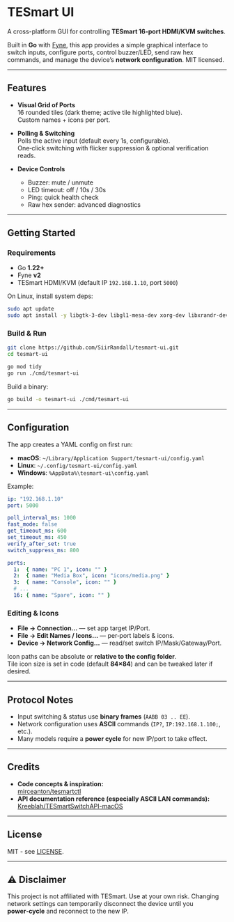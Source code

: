 # TESmart UI

A cross-platform GUI for controlling **TESmart 16-port HDMI/KVM switches**.

Built in **Go** with [Fyne](https://fyne.io/), this app provides a simple graphical interface to switch inputs, configure ports, control buzzer/LED, send raw hex commands, and manage the device’s **network configuration**. MIT licensed.

---

##  Features

- **Visual Grid of Ports**  
  16 rounded tiles (dark theme; active tile highlighted blue).  
  Custom names + icons per port.

- **Polling & Switching**  
  Polls the active input (default every 1s, configurable).  
  One‑click switching with flicker suppression & optional verification reads.

- **Device Controls**  
  - Buzzer: mute / unmute  
  - LED timeout: off / 10s / 30s  
  - Ping: quick health check  
  - Raw hex sender: advanced diagnostics

---

## Getting Started

### Requirements

- Go **1.22+**
- Fyne **v2**
- TESmart HDMI/KVM (default IP `192.168.1.10`, port `5000`)

On Linux, install system deps:

```bash
sudo apt update
sudo apt install -y libgtk-3-dev libgl1-mesa-dev xorg-dev libxrandr-dev libxcursor-dev libxinerama-dev libxi-dev
```

### Build & Run

```bash
git clone https://github.com/SiirRandall/tesmart-ui.git
cd tesmart-ui

go mod tidy
go run ./cmd/tesmart-ui
```

Build a binary:

```bash
go build -o tesmart-ui ./cmd/tesmart-ui
```

---

## Configuration

The app creates a YAML config on first run:

- **macOS**: `~/Library/Application Support/tesmart-ui/config.yaml`  
- **Linux**: `~/.config/tesmart-ui/config.yaml`  
- **Windows**: `%AppData%\tesmart-ui\config.yaml`

Example:

```yaml
ip: "192.168.1.10"
port: 5000

poll_interval_ms: 1000
fast_mode: false
get_timeout_ms: 600
set_timeout_ms: 450
verify_after_set: true
switch_suppress_ms: 800

ports:
  1:  { name: "PC 1", icon: "" }
  2:  { name: "Media Box", icon: "icons/media.png" }
  3:  { name: "Console", icon: "" }
  # ...
  16: { name: "Spare", icon: "" }
```

### Editing & Icons

- **File → Connection…** — set app target IP/Port.  
- **File → Edit Names / Icons…** — per‑port labels & icons.  
- **Device → Network Config…** — read/set switch IP/Mask/Gateway/Port.

Icon paths can be absolute or **relative to the config folder**.  
Tile icon size is set in code (default **84×84**) and can be tweaked later if desired.

---

## Protocol Notes

- Input switching & status use **binary frames** (`AABB 03 .. EE`).  
- Network configuration uses **ASCII** commands (`IP?`, `IP:192.168.1.100;`, etc.).  
- Many models require a **power cycle** for new IP/port to take effect.

---

## Credits

- **Code concepts & inspiration:**  
  [mirceanton/tesmartctl](https://github.com/mirceanton/tesmartctl)
- **API documentation reference (especially ASCII LAN commands):**  
  [Kreeblah/TESmartSwitchAPI-macOS](https://github.com/Kreeblah/TESmartSwitchAPI-macOS)

---

## License

MIT - see [LICENSE](LICENSE).

---

## ⚠️ Disclaimer

This project is not affiliated with TESmart. Use at your own risk. Changing network settings can temporarily disconnect the device until you **power‑cycle** and reconnect to the new IP.
